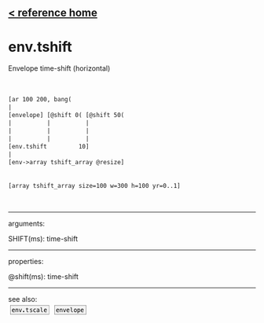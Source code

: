 [< reference home](ceammc_lib.html)
---

# env.tshift


Envelope time-shift (horizontal)

```


[ar 100 200, bang(
|
[envelope] [@shift 0( [@shift 50(
|          |          |
|          |          |
|          |          |
[env.tshift         10]
|
[env->array tshift_array @resize]


[array tshift_array size=100 w=300 h=100 yr=0..1]

            
```

---
arguments:

SHIFT(ms): time-shift<br>

---
properties:

@shift(ms): 
            time-shift<br>

---
see also:<br>
[![env.tscale](img/object_env.tscale.png)](env.tscale.html)
[![envelope](img/object_envelope.png)](envelope.html)
